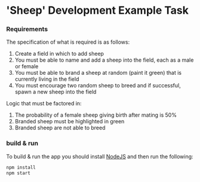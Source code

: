 # 'Sheep' Development Example Task

### Requirements
The specification of what is required is as follows:

1) Create a field in which to add sheep
2) You must be able to name and add a sheep into the field, each as a male or female
3) You must be able to brand a sheep at random (paint it green) that is currently living in the field
4) You must encourage two random sheep to breed and if successful, spawn a new sheep into the field

Logic that must be factored in:

1) The probability of a female sheep giving birth after mating is 50%
2) Branded sheep must be highlighted in green
3) Branded sheep are not able to breed

### build & run
To build & run the app you should install [NodeJS](https://nodejs.org/en/) and then run the following:

```bash
npm install
npm start
```


